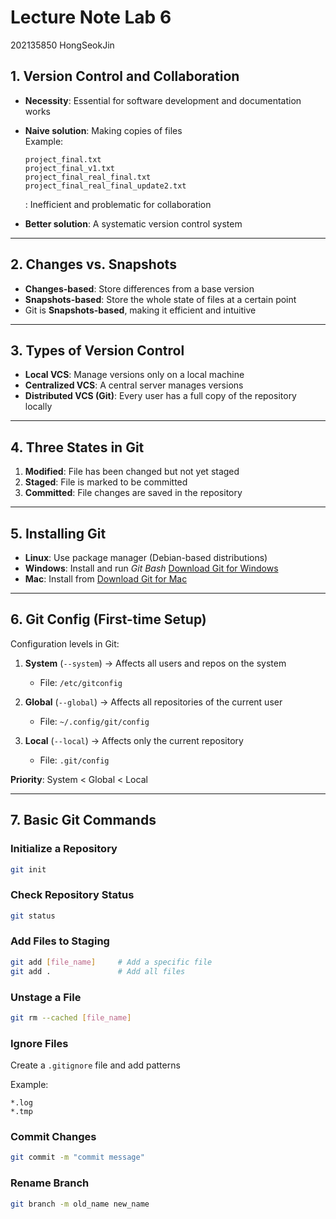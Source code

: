 # Lecture Note Lab 6

202135850 HongSeokJin

## 1. Version Control and Collaboration

- **Necessity**: Essential for software development and documentation works
- **Naive solution**: Making copies of files  
  Example:  

  ```
  project_final.txt
  project_final_v1.txt
  project_final_real_final.txt
  project_final_real_final_update2.txt
  ```

  : Inefficient and problematic for collaboration  
- **Better solution**: A systematic version control system

---

## 2. Changes vs. Snapshots

- **Changes-based**: Store differences from a base version
- **Snapshots-based**: Store the whole state of files at a certain point  
- Git is **Snapshots-based**, making it efficient and intuitive

---

## 3. Types of Version Control

- **Local VCS**: Manage versions only on a local machine
- **Centralized VCS**: A central server manages versions
- **Distributed VCS (Git)**: Every user has a full copy of the repository locally

---

## 4. Three States in Git

1. **Modified**: File has been changed but not yet staged
2. **Staged**: File is marked to be committed
3. **Committed**: File changes are saved in the repository

---

## 5. Installing Git

- **Linux**: Use package manager (Debian-based distributions)
- **Windows**: Install and run *Git Bash*  [Download Git for Windows](https://git-scm.com/download/win)  
- **Mac**: Install from  [Download Git for Mac](https://git-scm.com/download/mac)

---

## 6. Git Config (First-time Setup)

Configuration levels in Git:

1. **System** (`--system`) → Affects all users and repos on the system  
   - File: `/etc/gitconfig`  
  
2. **Global** (`--global`) → Affects all repositories of the current user  
   - File: `~/.config/git/config`  
  
3. **Local** (`--local`) → Affects only the current repository  
   - File: `.git/config`  

**Priority**: System < Global < Local

---

## 7. Basic Git Commands

### Initialize a Repository

```bash
git init
```

### Check Repository Status

```bash
git status
```

### Add Files to Staging

```bash
git add [file_name]     # Add a specific file
git add .               # Add all files
```

### Unstage a File

```bash
git rm --cached [file_name]
```

### Ignore Files

Create a `.gitignore` file and add patterns

Example:
```
*.log
*.tmp
```

### Commit Changes

```bash
git commit -m "commit message"
```

### Rename Branch

```bash
git branch -m old_name new_name
```
